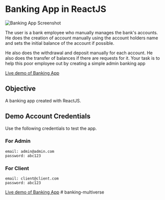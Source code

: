 # Banking App in ReactJS

![Banking App Screenshot](screen.png)

The user is a bank employee who manually manages the bank's accounts.
He does the creation of account manually using the account holders name and sets the initial balance of the account if possible.

He also does the withdrawal and deposit manually for each account.
He also does the transfer of balances if there are requests for it.
Your task is to help this poor employee out by creating a simple admin banking app

[Live demo of Banking App](https://jeffdelara.github.io/banking-app/)

## Objective
A banking app created with ReactJS.

## Demo Account Credentials

Use the following credentials to test the app.

### For Admin
```
email: admin@admin.com
password: abc123
```

### For Client
```
email: client@client.com
password: abc123
```

[Live demo of Banking App](https://jeffdelara.github.io/banking-app/)
#   b a n k i n g - m u l t i v e r s e  
 